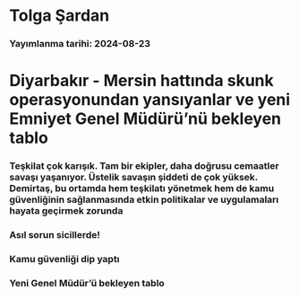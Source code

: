# Tolga Şardan

### Yayımlanma tarihi: 2024-08-23

# Diyarbakır - Mersin hattında skunk operasyonundan yansıyanlar ve yeni Emniyet Genel Müdürü’nü bekleyen tablo


### Teşkilat çok karışık. Tam bir ekipler, daha doğrusu cemaatler savaşı yaşanıyor. Üstelik savaşın şiddeti de çok yüksek.  Demirtaş, bu ortamda hem teşkilatı yönetmek hem de kamu güvenliğinin sağlanmasında etkin politikalar ve uygulamaları hayata geçirmek zorunda


### Asıl sorun sicillerde!


### Kamu güvenliği dip yaptı


### Yeni Genel Müdür’ü bekleyen tablo


